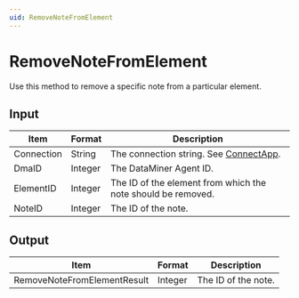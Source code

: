 ```yaml
---
uid: RemoveNoteFromElement
---
```


# RemoveNoteFromElement

Use this method to remove a specific note from a particular element.

## Input

| Item       | Format  | Description                                                                          |
|------------|---------|--------------------------------------------------------------------------------------|
| Connection | String  | The connection string. See [ConnectApp](xref:ConnectApp). |
| DmaID      | Integer | The DataMiner Agent ID.                                                              |
| ElementID  | Integer | The ID of the element from which the note should be removed.                         |
| NoteID     | Integer | The ID of the note.                                                                  |

## Output

| Item                         | Format  | Description         |
|------------------------------|---------|---------------------|
| RemoveNoteFrom­ElementResult | Integer | The ID of the note. |
